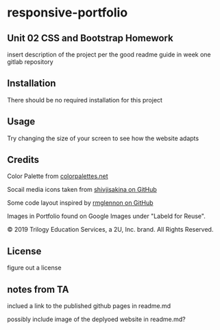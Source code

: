 # responsive-portfolio

## Unit 02 CSS and Bootstrap Homework

insert description of the project per the good readme guide in week one gitlab repository

## Installation

There should be no required installation for this project

## Usage

Try changing the size of your screen to see how the website adapts

## Credits

Color Palette from [colorpalettes.net](https://colorpalettes.net/color-palette-1398/)

Socail media icons taken from [shivjisakina on GitHub](https://github.com/shivjisakina)

Some code layout inspired by [rmglennon on GitHub](https://github.com/rmglennon)

Images in Portfolio found on Google Images under "Labeld for Reuse".

© 2019 Trilogy Education Services, a 2U, Inc. brand. All Rights Reserved.

## License

figure out a license

## notes from TA

inclued a link to the published github pages in readme.md

possibly include image of the deplyoed website in readme.md?